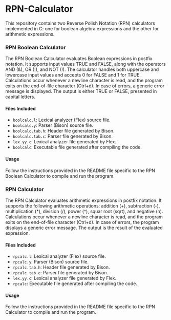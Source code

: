 # RPN-Calculator
This repository contains two Reverse Polish Notation (RPN) calculators implemented in C: one for boolean algebra expressions and the other for arithmetic expressions.

### RPN Boolean Calculator

The RPN Boolean Calculator evaluates Boolean expressions in postfix notation. It supports input values TRUE and FALSE, along with the operators AND (&), OR (|), and NOT (!). The calculator handles both uppercase and lowercase input values and accepts 0 for FALSE and 1 for TRUE. Calculations occur whenever a newline character is read, and the program exits on the end-of-file character (Ctrl+d). In case of errors, a generic error message is displayed. The output is either TRUE or FALSE, presented in capital letters.

#### Files Included

- `boolcalc.l`: Lexical analyzer (Flex) source file.
- `boolcalc.y`: Parser (Bison) source file.
- `boolcalc.tab.h`: Header file generated by Bison.
- `boolcalc.tab.c`: Parser file generated by Bison.
- `lex.yy.c`: Lexical analyzer file generated by Flex.
- `boolcalc`: Executable file generated after compiling the code.

#### Usage

Follow the instructions provided in the README file specific to the RPN Boolean Calculator to compile and run the program.

### RPN Calculator

The RPN Calculator evaluates arithmetic expressions in postfix notation. It supports the following arithmetic operations: addition (+), subtraction (-), multiplication (*), division (/), power (^), squar root (sqrt), and negative (n). Calculations occur whenever a newline character is read, and the program exits on the end-of-file character (Ctrl+d). In case of errors, the program displays a generic error message. The output is the result of the evaluated expression.

#### Files Included

- `rpcalc.l`: Lexical analyzer (Flex) source file.
- `rpcalc.y`: Parser (Bison) source file.
- `rpcalc.tab.h`: Header file generated by Bison.
- `rpcalc.tab.c`: Parser file generated by Bison.
- `lex.yy.c`: Lexical analyzer file generated by Flex.
- `rpcalc`: Executable file generated after compiling the code.

#### Usage

Follow the instructions provided in the README file specific to the RPN Calculator to compile and run the program.
